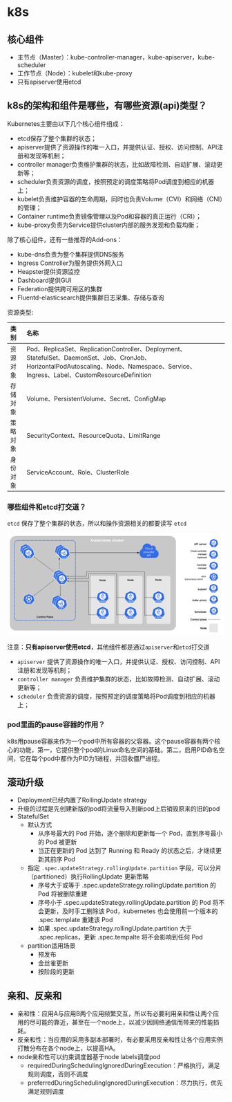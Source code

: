 # k8s

## 核心组件

* 主节点（Master）：kube-controller-manager，kube-apiserver，kube-scheduler
* 工作节点（Node）：kubelet和kube-proxy
* 只有apiserver使用etcd

## k8s的架构和组件是哪些，有哪些资源\(api\)类型？

Kubernetes主要由以下几个核心组件组成：

* etcd保存了整个集群的状态；
* apiserver提供了资源操作的唯一入口，并提供认证、授权、访问控制、API注册和发现等机制；
* controller manager负责维护集群的状态，比如故障检测、自动扩展、滚动更新等；
* scheduler负责资源的调度，按照预定的调度策略将Pod调度到相应的机器上；
* kubelet负责维护容器的生命周期，同时也负责Volume（CVI）和网络（CNI）的管理；
* Container runtime负责镜像管理以及Pod和容器的真正运行（CRI）；
* kube-proxy负责为Service提供cluster内部的服务发现和负载均衡；

除了核心组件，还有一些推荐的Add-ons：

* kube-dns负责为整个集群提供DNS服务
* Ingress Controller为服务提供外网入口
* Heapster提供资源监控
* Dashboard提供GUI
* Federation提供跨可用区的集群
* Fluentd-elasticsearch提供集群日志采集、存储与查询

资源类型:

| 类别 | 名称 |
| :--- | :--- |
| 资源对象 | Pod、ReplicaSet、ReplicationController、Deployment、StatefulSet、DaemonSet、Job、CronJob、HorizontalPodAutoscaling、Node、Namespace、Service、Ingress、Label、CustomResourceDefinition |
| 存储对象 | Volume、PersistentVolume、Secret、ConfigMap |
| 策略对象 | SecurityContext、ResourceQuota、LimitRange |
| 身份对象 | ServiceAccount、Role、ClusterRole |

### 哪些组件和etcd打交道？

`etcd` 保存了整个集群的状态，所以和操作资源相关的都要读写 `etcd`

![](.gitbook/assets/2021-03-26-16-59-28.png)

注意：**只有apiserver使用etcd**，其他组件都是通过`apiserver`和`etcd`打交道

* `apiserver` 提供了资源操作的唯一入口，并提供认证、授权、访问控制、API注册和发现等机制；
* `controller manager` 负责维护集群的状态，比如故障检测、自动扩展、滚动更新等；
* `scheduler` 负责资源的调度，按照预定的调度策略将Pod调度到相应的机器上；

### pod里面的pause容器的作用？

k8s用pause容器来作为一个pod中所有容器的父容器。这个pause容器有两个核心的功能，第一，它提供整个pod的Linux命名空间的基础。第二，启用PID命名空间，它在每个pod中都作为PID为1进程，并回收僵尸进程。

## 滚动升级

* Deployment已经内置了RollingUpdate strategy
* 升级的过程是先创建新版的pod将流量导入到新pod上后销毁原来的旧的pod
* StatefulSet
  * 默认方式
    * 从序号最大的 Pod 开始，逐个删除和更新每一个 Pod，直到序号最小的 Pod 被更新
    * 当正在更新的 Pod 达到了 Running 和 Ready 的状态之后，才继续更新其前序 Pod
  * 指定 `.spec.updateStrategy.rollingUpdate.partition` 字段，可以分片（partitioned）执行RollingUpdate 更新策略
    * 序号大于或等于 .spec.updateStrategy.rollingUpdate.partition 的 Pod 将被删除重建
    * 序号小于 .spec.updateStrategy.rollingUpdate.partition 的 Pod 将不会更新，及时手工删除该 Pod，kubernetes 也会使用前一个版本的 .spec.template 重建该 Pod
    * 如果 .spec.updateStrategy.rollingUpdate.partition 大于 .spec.replicas，更新 .spec.tempalte 将不会影响到任何 Pod
  * partition适用场景
    * 预发布
    * 金丝雀更新
    * 按阶段的更新

## 亲和、反亲和

* 亲和性：应用A与应用B两个应用频繁交互，所以有必要利用亲和性让两个应用的尽可能的靠近，甚至在一个node上，以减少因网络通信而带来的性能损耗。
* 反亲和性：当应用的采用多副本部署时，有必要采用反亲和性让各个应用实例打散分布在各个node上，以提高HA。
* node亲和性可以约束调度器基于node labels调度pod
  * requiredDuringSchedulingIgnoredDuringExecution：严格执行，满足规则调度，否则不调度
  * preferredDuringSchedulingIgnoredDuringExecution：尽力执行，优先满足规则调度

